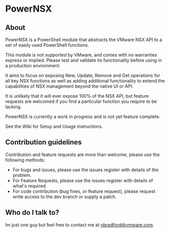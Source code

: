 # PowerNSX #

## About ##
PowerNSX is a PowerShell module that abstracts the VMware NSX API to a set of easily used PowerShell functions.

This module is _not supported_ by VMware, and comes with no warranties express or implied.  Please test and validate its functionality before using in a production environment.

It aims to focus on exposing New, Update, Remove and Get operations for all key NSX functions as well as adding additional functionality to extend the capabilities of NSX management beyond the native UI or API.  

It is unlikely that it will ever expose 100% of the NSX API, but feature requests are welcomed if you find a particular function you require to be lacking.

PowerNSX is currently a work in progress and is not yet feature complete. 

See the Wiki for Setup and Usage instructions.

## Contribution guidelines ##

Contribution and feature requests are more than welcome, please use the following methods:
  - For bugs and issues, please use the issues register with details of the problem.
  -  For Feature Requests, please use the issues register with details of what's required.
  - For code contribution (bug fixes, or feature request), please request write access to the dev branch or supply a patch.
 
## Who do I talk to? ##

Im just one guy but feel free to contact me at nbradford@vmware.com.